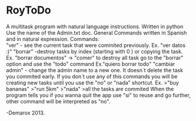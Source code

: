 RoyToDo
=======

A multitask  program with natural language instructions. Written in python
Use the name of the Admin.txt doc.
General Commands written in Spanish and in natural expression.
Commands:   
"ver" - see the current task that were commited previously. 
Ex. "ver datos :)"
"borrar" -destroy tasks by index (starting with 0 ) or copying the task.  
Ex. "borrar documentos" -> "comer"
to destroy all task go to the "borrar" option and use the "todo" command
Ex."quiero borrar todo"
"cambiar admin" - change the admin name to a new one. It doesn´t delete the task you commited early.
If you don´t use any of this commands you will be creating new tasks until you use the "no" or "nada" shortcut.
Ex. >"buy bananas"
    >"run 5km"
    >"nada"
    >all the tasks are commited
When the program tells you if you wanna quit the app use "si" to reuse and go further, other command will be interpreted as "no".

-Demarox 2013.
